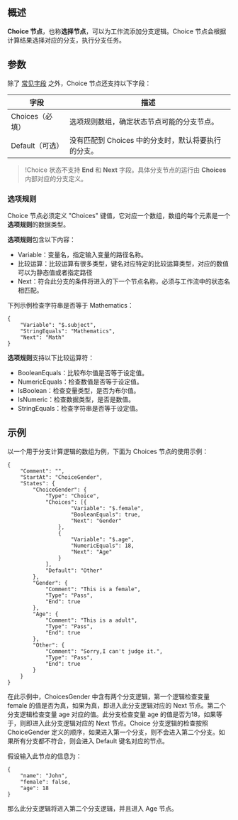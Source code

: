 
## 概述
**Choice 节点**，也称**选择节点**，可以为工作流添加分支逻辑。Choice 节点会根据计算结果选择对应的分支，执行分支任务。

## 参数

除了 [常见字段](https://cloud.tencent.com/document/product/1272/51544#step3) 之外，Choice 节点还支持以下字段：

| 字段            | 描述                                                |
| --------------- | --------------------------------------------------- |
| Choices（必填） | 选项规则数组，确定状态节点可能的分支节点。          |
| Default（可选） | 没有匹配到 Choices 中的分支时，默认将要执行的分支。 |

> !Choice 状态不支持 **End** 和 **Next** 字段。具体分支节点的运行由 **Choices** 内部对应的分支定义。

### 选项规则

Choice 节点必须定义 "Choices" 键值，它对应一个数组，数组的每个元素是一个**选项规则**的数据类型。

**选项规则**包含以下内容：

- Variable：变量名，指定输入变量的路径名称。
- 比较运算：比较运算有很多类型，键名对应特定的比较运算类型，对应的数值可以为静态值或者指定路径
- Next：符合此分支的条件将进入的下一个节点名称，必须与工作流中的状态名相匹配。

下列示例检查字符串是否等于 Mathematics：

```
{
	"Variable": "$.subject",
	"StringEquals": "Mathematics",
	"Next": "Math"
}
```

**选项规则**支持以下比较运算符：

- BooleanEquals：比较布尔值是否等于设定值。
- NumericEquals：检查数值是否等于设定值。
- IsBoolean：检查变量类型，是否为布尔值。
- IsNumeric：检查数据类型，是否是数值。
- StringEquals：检查字符串是否等于设定值。

## 示例

以一个用于分支计算逻辑的数组为例，下面为 Choices 节点的使用示例：

```
{
	"Comment": "",
	"StartAt": "ChoiceGender",
	"States": {
		"ChoiceGender": {
			"Type": "Choice",
			"Choices": [{
					"Variable": "$.female",
					"BooleanEquals": true,
					"Next": "Gender"
				},
				{
					"Variable": "$.age",
					"NumericEquals": 18,
					"Next": "Age"
				}
			],
			"Default": "Other"
		},
		"Gender": {
			"Comment": "This is a female",
			"Type": "Pass",
			"End": true
		},
		"Age": {
			"Comment": "This is a adult",
			"Type": "Pass",
			"End": true
		},
		"Other": {
			"Comment": "Sorry,I can't judge it.",
			"Type": "Pass",
			"End": true
		}
	}
}
```

在此示例中，ChoicesGender 中含有两个分支逻辑，第一个逻辑检查变量 female 的值是否为真，如果为真，即进入此分支逻辑对应的 Next 节点。第二个分支逻辑检查变量 age 对应的值。此分支检查变量 age 的值是否为18，如果等于，则即进入此分支逻辑对应的 Next 节点。Choice 分支逻辑的检查按照 ChoiceGender 定义的顺序，如果进入第一个分支，则不会进入第二个分支。如果所有分支都不符合，则会进入 Default 键名对应的节点。

假设输入此节点的信息为：
```
{
	"name": "John",
	"female": false,
	"age": 18
}
```

那么此分支逻辑将进入第二个分支逻辑，并且进入 Age 节点。
